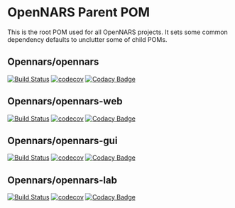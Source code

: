 # OpenNARS Parent POM

This is the root POM used for all OpenNARS projects. It sets some common dependency defaults to unclutter some of child POMs.

Opennars/opennars
-----------------

[![Build Status](https://travis-ci.org/opennars/opennars.svg?branch=master)](https://travis-ci.org/opennars/opennars)
[![codecov](https://codecov.io/gh/opennars/opennars/branch/master/graph/badge.svg)](https://codecov.io/gh/opennars/opennars)
[![Codacy Badge](https://api.codacy.com/project/badge/Grade/fce375943907463fa53dc5bebcefebbd)](https://www.codacy.com/app/freemo/opennars?utm_source=github.com&amp;utm_medium=referral&amp;utm_content=opennars/opennars&amp;utm_campaign=Badge_Grade)

Opennars/opennars-web
---------------------

[![Build Status](https://travis-ci.org/opennars/opennars-web.svg?branch=master)](https://travis-ci.org/opennars/opennars-web)
[![codecov](https://codecov.io/gh/opennars/opennars-web/branch/master/graph/badge.svg)](https://codecov.io/gh/opennars/opennars-web)
[![Codacy Badge](https://api.codacy.com/project/badge/Grade/63898dd3a93b486d8a56aade86e1d42f)](https://www.codacy.com/app/freemo/opennars-web?utm_source=github.com&amp;utm_medium=referral&amp;utm_content=opennars/opennars-web&amp;utm_campaign=Badge_Grade)

Opennars/opennars-gui
---------------------

[![Build Status](https://travis-ci.org/opennars/opennars-gui.svg?branch=master)](https://travis-ci.org/opennars/opennars-gui)
[![codecov](https://codecov.io/gh/opennars/opennars-gui/branch/master/graph/badge.svg)](https://codecov.io/gh/opennars/opennars-gui)
[![Codacy Badge](https://api.codacy.com/project/badge/Grade/276bbe273d164f21a61936fb1d79082a)](https://www.codacy.com/app/freemo/opennars-gui?utm_source=github.com&amp;utm_medium=referral&amp;utm_content=opennars/opennars-gui&amp;utm_campaign=Badge_Grade)

Opennars/opennars-lab
---------------------

[![Build Status](https://travis-ci.org/opennars/opennars-lab.svg?branch=master)](https://travis-ci.org/opennars/opennars-lab)
[![codecov](https://codecov.io/gh/opennars/opennars-lab/branch/master/graph/badge.svg)](https://codecov.io/gh/opennars/opennars-lab)
[![Codacy Badge](https://api.codacy.com/project/badge/Grade/01e3de8c036d4b25ac3024ddfa68fcf0)](https://www.codacy.com/app/freemo/opennars-lab?utm_source=github.com&amp;utm_medium=referral&amp;utm_content=opennars/opennars-lab&amp;utm_campaign=Badge_Grade)
